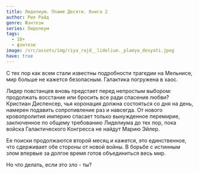 ```yaml
---
title: Лиделиум. Пламя Десяти. Книга 2
author: Рия Райд
genre: Фэнтези
series: Лиделиум
tags:
  - 18+
  - фэнтези
image: /src/assets/img/riya_rajd__lidelium._plamya_desyati.jpeg
have: true
---
```

С тех пор как всем стали известны подробности трагедии на Мельнисе, мир больше не кажется безопасным. Галактика погружена в хаос.

Лидер повстанцев вновь предстает перед непростым выбором: продолжать восстание или бросить все ради спасения любви? Кристиан Диспенсер, чья коронация должна состояться со дня на день, намерен подавить сопротивление раз и навсегда. От нового кровопролития империю спасает только вынужденное перемирие, заключенное по общему требованию Лиделиума до тех пор, пока войска Галактического Конгресса не найдут Марию Эйлер.

Ее поиски продолжаются второй месяц и кажется, это единственное, что сдерживает обе стороны от новой войны. В борьбе с истинным злом впервые за долгое время готов объединиться весь мир.

Но что делать, если это зло - ты?
